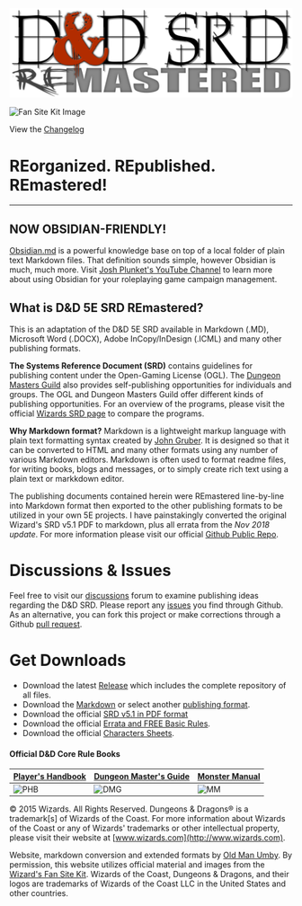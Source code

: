 ![REmastered Logo](RE&.logo.png)

![Fan Site Kit Image](ToDKeyArt2.jpg)

View the [Changelog](https://github.com/OldManUmby/DND-SRD5/blob/master/changelog.md)

# REorganized. REpublished. REmastered!

---

## NOW OBSIDIAN-FRIENDLY!
[Obsidian.md](https://obsidian.md) is a powerful knowledge base on top of a local folder of plain text Markdown files. That definition sounds simple, however Obsidian is much, much more. Visit [Josh Plunket's YouTube Channel](https://www.youtube.com/channel/UCoW2sPmrevk9eiJKcQXeHUQ) to learn more about using Obsidian for your roleplaying game campaign management.

## What is D&D 5E SRD REmastered?

This is an adaptation of the D&D 5E SRD available in Markdown (.MD), Microsoft Word (.DOCX), Adobe InCopy/InDesign (.ICML) and many other publishing formats.

**The Systems Reference Document (SRD)** contains guidelines for publishing content under the Open-Gaming License (OGL). The [Dungeon Masters Guild](http://dungeonmastersguild.com/) also provides self-publishing opportunities for individuals and groups. The OGL and Dungeon Masters Guild offer different kinds of publishing opportunities. For an overview of the programs, please visit the official [Wizards SRD page](http://dnd.wizards.com/articles/features/systems-reference-document-srd) to compare the programs.

**Why Markdown format?** Markdown is a lightweight markup language with plain text formatting syntax created by [John Gruber](https://daringfireball.net). It is designed so that it can be converted to HTML and many other formats using any number of various Markdown editors. Markdown is often used to format readme files, for writing books, blogs and messages, or to simply create rich text using a plain text or markkdown editor. 

The publishing documents contained herein were REmastered line-by-line into Markdown format then exported to the other publishing formats to be utilized in your own 5E projects. I have painstakingly converted the original Wizard's SRD v5.1 PDF to markdown, plus all errata from the _Nov 2018 update_. For more information please visit our official [Github Public Repo](https://github.com/OldManUmby/DND-SRD5).

# Discussions & Issues

Feel free to visit our [discussions](https://github.com/OldManUmby/DND.SRD.Wiki/discussions) forum to examine publishing ideas regarding the D&D SRD. Please report any [issues](https://github.com/OldManUmby/DND.SRD.Wiki/issues) you find through Github. As an alternative, you can fork this project or make corrections through a Github [pull request](https://github.com/OldManUmby/DND.SRD.Wiki/pulls).

# Get Downloads

* Download the latest [Release](https://github.com/OldManUmby/DND.SRD.Wiki/releases) which includes the complete repository of all files.
* Download the [Markdown](https://github.com/OldManUmby/DND.SRD.Wiki/archive/master.zip) or select another [publishing format](https://github.com/OldManUmby/DND.SRD.Wiki/tree/master/Downloads).
* Download the official [SRD v5.1 in PDF format](http://media.wizards.com/2016/downloads/DND/SRD-OGL_V5.1.pdf)
* Download the official [Errata and FREE Basic Rules](http://dnd.wizards.com/articles/features/basicrules).
* Download the official [Characters Sheets](http://dnd.wizards.com/articles/features/character_sheets).

#### Official D&D Core Rule Books

| [Player's Handbook](https://amzn.to/2Lq2NE4)                                                                             | [Dungeon Master's Guide](https://amzn.to/3ol45ic)                                                                       | [Monster Manual](https://amzn.to/2JQ2t0U)                                                                        |
|-------------------------------------------------------------------------------------------------------------------------------------------|------------------------------------------------------------------------------------------------------------------------------------------|-----------------------------------------------------------------------------------------------------------------------------------|
| ![PHB](DnD_PHB.jpg)                                                                                                                       | ![DMG](DnD_DMG.jpg)                                                                                                                      | ![MM](DnD_MM.jpg)                                                                                                                 |

© 2015 Wizards. All Rights Reserved. Dungeons & Dragons® is a trademark[s] of Wizards of the Coast. For more information about Wizards of the Coast or any of Wizards' trademarks or other intellectual property, please visit their website at [www.wizards.com](http://www.wizards.com).

Website, markdown conversion and extended formats by [Old Man Umby](http://www.oldmanumby.com). By permission, this website utilizes official material and images from the [Wizard's Fan Site Kit](http://dnd.wizards.com/articles/features/fan-site-kit). Wizards of the Coast, Dungeons & Dragons, and their logos are trademarks of Wizards of the Coast LLC in the United States and other countries.
